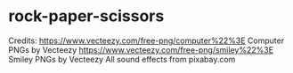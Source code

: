 # rock-paper-scissors

Credits:
https://www.vecteezy.com/free-png/computer%22%3E Computer PNGs by Vecteezy
https://www.vecteezy.com/free-png/smiley%22%3E Smiley PNGs by Vecteezy
All sound effects from pixabay.com

